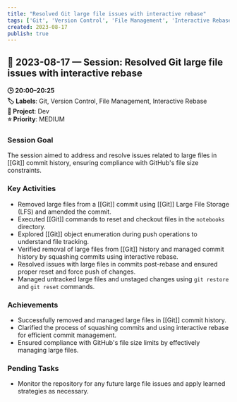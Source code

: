 ```yaml
---
title: "Resolved Git large file issues with interactive rebase"
tags: ['Git', 'Version Control', 'File Management', 'Interactive Rebase']
created: 2023-08-17
publish: true
---
```


## 📅 2023-08-17 — Session: Resolved Git large file issues with interactive rebase

**🕒 20:00–20:25**  
**🏷️ Labels**: Git, Version Control, File Management, Interactive Rebase  
**📂 Project**: Dev  
**⭐ Priority**: MEDIUM  


### Session Goal
The session aimed to address and resolve issues related to large files in [[Git]] commit history, ensuring compliance with GitHub's file size constraints.

### Key Activities
- Removed large files from a [[Git]] commit using [[Git]] Large File Storage (LFS) and amended the commit.
- Executed [[Git]] commands to reset and checkout files in the `notebooks` directory.
- Explored [[Git]] object enumeration during push operations to understand file tracking.
- Verified removal of large files from [[Git]] history and managed commit history by squashing commits using interactive rebase.
- Resolved issues with large files in commits post-rebase and ensured proper reset and force push of changes.
- Managed untracked large files and unstaged changes using `git restore` and `git reset` commands.

### Achievements
- Successfully removed and managed large files in [[Git]] commit history.
- Clarified the process of squashing commits and using interactive rebase for efficient commit management.
- Ensured compliance with GitHub's file size limits by effectively managing large files.

### Pending Tasks
- Monitor the repository for any future large file issues and apply learned strategies as necessary.
